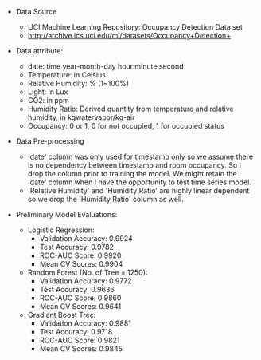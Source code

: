 

- Data Source
    - UCI Machine Learning Repository: Occupancy Detection Data set
    - http://archive.ics.uci.edu/ml/datasets/Occupancy+Detection+

- Data attribute:
    - date: time year-month-day hour:minute:second
    - Temperature: in Celsius
    - Relative Humidity: % (1~100%)
    - Light: in Lux
    - CO2: in ppm
    - Humidity Ratio: Derived quantity from temperature and relative humidity, in kgwatervapor/kg-air
    - Occupancy: 0 or 1, 0 for not occupied, 1 for occupied status
    
- Data Pre-processing
    - 'date' column was only used for timestamp only so we assume there is no dependency between timestamp and room occupancy. 
      So I drop the column prior to training the model. We might retain the 'date' column when I have the opportunity to test time series model.
    - 'Relative Humidity' and 'Humidity Ratio' are highly linear dependent so we drop the 'Humidity Ratio' column as well.
 
- Preliminary Model Evaluations:
    - Logistic Regression:
        - Validation Accuracy: 0.9924
        - Test Accuracy: 0.9782
        - ROC-AUC Score: 0.9920
        - Mean CV Scores: 0.9904
    - Random Forest (No. of Tree = 1250):
        - Validation Accuracy: 0.9772
        - Test Accuracy: 0.9636
        - ROC-AUC Score: 0.9860
        - Mean CV Scores: 0.9641
    - Gradient Boost Tree:
        - Validation Accuracy: 0.9881
        - Test Accuracy: 0.9718
        - ROC-AUC Score: 0.9821
        - Mean CV Scores: 0.9845


        